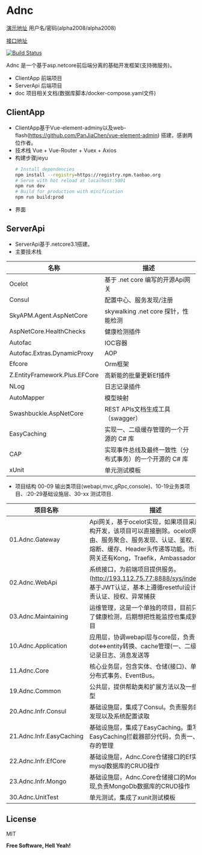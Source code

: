 # Adnc

[演示地址](http://193.112.75.77) 用户名/密码(alpha2008/alpha2008)

[接口地址](http://193.112.75.77:8888/sys/index.html)

[![Build Status](https://travis-ci.org/joemccann/dillinger.svg?branch=master)](https://github.com/AlphaYu/Adnc)

Adnc 是一个基于asp.netcore前后端分离的基础开发框架(支持微服务)。

  - ClientApp 前端项目
  - ServerApi 后端项目
  - doc 项目相关文档(数据库脚本/docker-compose.yaml文件)

## ClientApp
  - ClientApp基于Vue-element-adminy以及web-flash(https://github.com/PanJiaChen/vue-element-admin) 搭建，感谢两位作者。
  - 技术栈 Vue + Vue-Router + Vuex + Axios
  - 构建步骤jieyu
    ```bash 
    # Install dependencies 
    npm install --registry=https://registry.npm.taobao.org
    # Serve with hot reload at localhost:5001
    npm run dev
    # Build for production with minification
    npm run build:prod
    ```
- 界面

## ServerApi
  - ServerApi基于.netcore3.1搭建。
  - 主要技术栈
 
| 名称 | 描述 |
| ------ | ------ |
| Ocelot | 基于 .net core 编写的开源Api网关  |
| Consul | 配置中心、服务发现/注册|
| SkyAPM.Agent.AspNetCore | skywalking .net core 探针，性能检测 |
| AspNetCore.HealthChecks | 健康检测插件 |
| Autofac | IOC容器 |
| Autofac.Extras.DynamicProxy | AOP |
| Efcore | Orm框架 |
| Z.EntityFramework.Plus.EFCore | 高新能的批量更新Ef插件 |
| NLog | 日志记录插件 |
| AutoMapper | 模型映射 |
| Swashbuckle.AspNetCore | REST APIs文档生成工具（swagger） |
| EasyCaching | 实现一、二级缓存管理的一个开源的 C# 库 |
| CAP  | 实现事件总线及最终一致性（分布式事务）的一个开源的 C# 库 |
| xUnit | 单元测试模板 |

  - 项目结构
00-09 输出类项目(webapi,mvc,gRpc,console)、10-19业务类项目、:20-29基础设施层、30-xx 测试项目.

| 项目名称 | 描述 |
| ------ | ------ |
| 01.Adnc.Gateway | Api网关，基于ocelot实现，如果项目采用整体结构开发，该项目可以直接删除。ocelot网关包含路由、服务聚合、服务发现、认证、鉴权、限流、熔断、缓存、Header头传递等功能。市面上主流网关还有Kong，Traefik，Ambassador，Tyk等 |
| 02.Adnc.WebApi | 系统接口，为前端项目提供服务。 (http://193.112.75.77:8888/sys/index.html)， 基于JWT认证，基本上遵循resetful设计风格。负责认证、授权、异常捕获 |
| 03.Adnc.Maintaining | 运维管理，这是一个单独的项目，目前只基集成了健康检测，后期想把性能监控也集成到这个项目 |
| 10.Adnc.Application | 应用层，协调webapi层与core层，负责dot<=>entity转换、cache管理(一、二级缓存)、记录日志、消息发送等 |
| 11.Adnc.Core | 核心业务层，包含实体、仓储(接口)、单库事务/分布式事务、EventBus。 |
| 19.Adnc.Common | 公共层，提供帮助类和扩展方法以及一些公用模型 |
| 20.Adnc.Infr.Consul | 基础设施层，集成了Consul。负责服务的注册、发现以及系统配置读取 |
| 21.Adnc.Infr.EasyCaching | 基础设施层，集成了EasyCaching。重写了EasyCaching拦截器部分代码，负责一、二级缓存的管理 |
| 22.Adnc.Infr.EfCore| 基础设施层，Adnc.Core仓储接口的Ef实现，负责mysql数据库的CRUD操作 |
| 23.Adnc.Infr.Mongo| 基础设施层，Adnc.Core仓储接口的MongoDb实现,负责MongoDb数据库的CRUD操作 |
| 30.Adnc.UnitTest| 单元测试，集成了xunit测试模板 |

License
----

MIT


**Free Software, Hell Yeah!**
